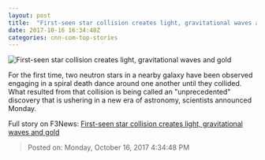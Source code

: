```yaml
---
layout: post
title:  "First-seen star collision creates light, gravitational waves and gold"
date: 2017-10-16 16:34:48Z
categories: cnn-com-top-stories
---
```


![First-seen star collision creates light, gravitational waves and gold](http://cdn.cnn.com/cnnnext/dam/assets/171016070501-01-neutron-star-collision-super-tease.jpg)

For the first time, two neutron stars in a nearby galaxy have been observed engaging in a spiral death dance around one another until they collided. What resulted from that collision is being called an "unprecedented" discovery that is ushering in a new era of astronomy, scientists announced Monday.


Full story on F3News: [First-seen star collision creates light, gravitational waves and gold](http://www.f3nws.com/n/TWmHCC)

> Posted on: Monday, October 16, 2017 4:34:48 PM

